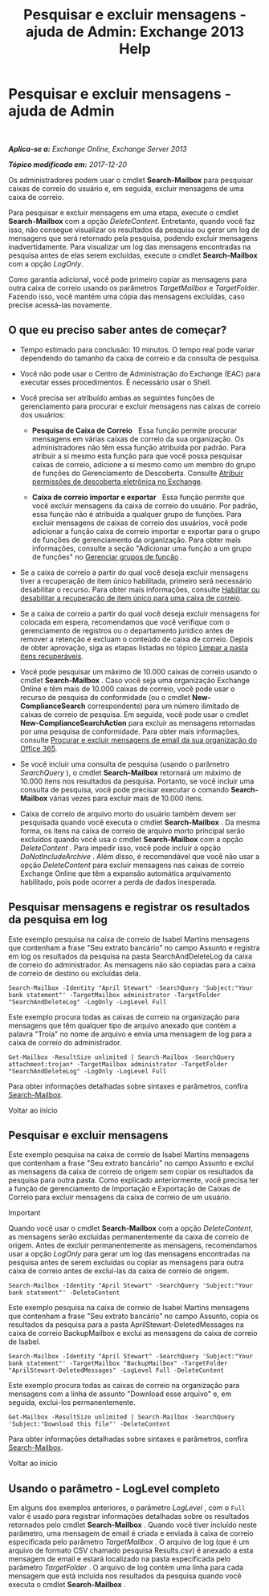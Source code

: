 ﻿---
title: 'Pesquisar e excluir mensagens - ajuda de Admin: Exchange 2013 Help'
TOCTitle: Pesquisar e excluir mensagens - ajuda de Admin
ms:assetid: 8c36bb03-e716-4fdd-9958-4aa7a2a1db42
ms:mtpsurl: https://technet.microsoft.com/pt-br/library/Ff459253(v=EXCHG.150)
ms:contentKeyID: 52058463
ms.date: 05/22/2018
mtps_version: v=EXCHG.150
ms.translationtype: MT
---

# Pesquisar e excluir mensagens - ajuda de Admin

 

_**Aplica-se a:** Exchange Online, Exchange Server 2013_

_**Tópico modificado em:** 2017-12-20_

Os administradores podem usar o cmdlet **Search-Mailbox** para pesquisar caixas de correio do usuário e, em seguida, excluir mensagens de uma caixa de correio.

Para pesquisar e excluir mensagens em uma etapa, execute o cmdlet **Search-Mailbox** com a opção *DeleteContent*. Entretanto, quando você faz isso, não consegue visualizar os resultados da pesquisa ou gerar um log de mensagens que será retornado pela pesquisa, podendo excluir mensagens inadvertidamente. Para visualizar um log das mensagens encontradas na pesquisa antes de elas serem excluídas, execute o cmdlet **Search-Mailbox** com a opção *LogOnly*.

Como garantia adicional, você pode primeiro copiar as mensagens para outra caixa de correio usando os parâmetros *TargetMailbox* e *TargetFolder*. Fazendo isso, você mantém uma cópia das mensagens excluídas, caso precise acessá-las novamente.

## O que eu preciso saber antes de começar?

  - Tempo estimado para conclusão: 10 minutos. O tempo real pode variar dependendo do tamanho da caixa de correio e da consulta de pesquisa.

  - Você não pode usar o Centro de Administração do Exchange (EAC) para executar esses procedimentos. É necessário usar o Shell.

  - Você precisa ser atribuído ambas as seguintes funções de gerenciamento para procurar e excluir mensagens nas caixas de correio dos usuários:
    
      - **Pesquisa de Caixa de Correio**   Essa função permite procurar mensagens em várias caixas de correio da sua organização. Os administradores não têm essa função atribuída por padrão. Para atribuir a si mesmo esta função para que você possa pesquisar caixas de correio, adicione a si mesmo como um membro do grupo de funções do Gerenciamento de Descoberta. Consulte [Atribuir permissões de descoberta eletrônica no Exchange](https://docs.microsoft.com/pt-br/exchange/security-and-compliance/in-place-ediscovery/assign-ediscovery-permissions).
    
      - **Caixa de correio importar e exportar**   Essa função permite que você excluir mensagens da caixa de correio do usuário. Por padrão, essa função não é atribuída a qualquer grupo de funções. Para excluir mensagens de caixas de correio dos usuários, você pode adicionar a função caixa de correio importar e exportar para o grupo de funções de gerenciamento da organização. Para obter mais informações, consulte a seção "Adicionar uma função a um grupo de funções" no [Gerenciar grupos de função](manage-role-groups-exchange-2013-help.md) .

  - Se a caixa de correio a partir do qual você deseja excluir mensagens tiver a recuperação de item único habilitada, primeiro será necessário desabilitar o recurso. Para obter mais informações, consulte [Habilitar ou desabilitar a recuperação de item único para uma caixa de correio](https://docs.microsoft.com/pt-br/exchange/recipients-in-exchange-online/manage-user-mailboxes/enable-or-disable-single-item-recovery).

  - Se a caixa de correio a partir do qual você deseja excluir mensagens for colocada em espera, recomendamos que você verifique com o gerenciamento de registros ou o departamento jurídico antes de remover a retenção e excluam o conteúdo de caixa de correio. Depois de obter aprovação, siga as etapas listadas no tópico [Limpar a pasta itens recuperáveis](clean-up-the-recoverable-items-folder-exchange-2013-help.md).

  - Você pode pesquisar um máximo de 10.000 caixas de correio usando o cmdlet **Search-Mailbox** . Caso você seja uma organização Exchange Online e têm mais de 10.000 caixas de correio, você pode usar o recurso de pesquisa de conformidade (ou o cmdlet **New-ComplianceSearch** correspondente) para um número ilimitado de caixas de correio de pesquisa. Em seguida, você pode usar o cmdlet **New-ComplianceSearchAction** para excluir as mensagens retornadas por uma pesquisa de conformidade. Para obter mais informações, consulte [Procurar e excluir mensagens de email da sua organização do Office 365](https://go.microsoft.com/fwlink/p/?linkid=786856).

  - Se você incluir uma consulta de pesquisa (usando o parâmetro *SearchQuery* ), o cmdlet **Search-Mailbox** retornará um máximo de 10.000 itens nos resultados da pesquisa. Portanto, se você incluir uma consulta de pesquisa, você pode precisar executar o comando **Search-Mailbox** várias vezes para excluir mais de 10.000 itens.

  - Caixa de correio de arquivo morto do usuário também devem ser pesquisada quando você executa o cmdlet **Search-Mailbox** . Da mesma forma, os itens na caixa de correio de arquivo morto principal serão excluídos quando você usa o cmdlet **Search-Mailbox** com a opção *DeleteContent* . Para impedir isso, você pode incluir a opção *DoNotIncludeArchive* . Além disso, é recomendável que você não usar a opção *DeleteContent* para excluir mensagens nas caixas de correio Exchange Online que têm a expansão automática arquivamento habilitado, pois pode ocorrer a perda de dados inesperada.

## Pesquisar mensagens e registrar os resultados da pesquisa em log

Este exemplo pesquisa na caixa de correio de Isabel Martins mensagens que contenham a frase "Seu extrato bancário" no campo Assunto e registra em log os resultados da pesquisa na pasta SearchAndDeleteLog da caixa de correio do administrador. As mensagens não são copiadas para a caixa de correio de destino ou excluídas dela.

    Search-Mailbox -Identity "April Stewart" -SearchQuery 'Subject:"Your bank statement"' -TargetMailbox administrator -TargetFolder "SearchAndDeleteLog" -LogOnly -LogLevel Full

Este exemplo procura todas as caixas de correio na organização para mensagens que têm qualquer tipo de arquivo anexado que contém a palavra "Troia" no nome de arquivo e envia uma mensagem de log para a caixa de correio do administrador.

    Get-Mailbox -ResultSize unlimited | Search-Mailbox -SearchQuery attachment:trojan* -TargetMailbox administrator -TargetFolder "SearchAndDeleteLog" -LogOnly -LogLevel Full

Para obter informações detalhadas sobre sintaxes e parâmetros, confira [Search-Mailbox](https://technet.microsoft.com/pt-br/library/dd298173\(v=exchg.150\)).

Voltar ao início

## Pesquisar e excluir mensagens

Este exemplo pesquisa na caixa de correio de Isabel Martins mensagens que contenham a frase "Seu extrato bancário" no campo Assunto e exclui as mensagens da caixa de correio de origem sem copiar os resultados da pesquisa para outra pasta. Como explicado anteriormente, você precisa ter a função de gerenciamento de Importação e Exportação de Caixas de Correio para excluir mensagens da caixa de correio de um usuário.


> [!IMPORTANT]
> Quando você usar o cmdlet <STRONG>Search-Mailbox</STRONG> com a opção <EM>DeleteContent</EM>, as mensagens serão excluídas permanentemente da caixa de correio de origem. Antes de excluir permanentemente as mensagens, recomendamos usar a opção <EM>LogOnly</EM> para gerar um log das mensagens encontradas na pesquisa antes de serem excluídas ou copiar as mensagens para outra caixa de correio antes de excluí-las da caixa de correio de origem.



    Search-Mailbox -Identity "April Stewart" -SearchQuery 'Subject:"Your bank statement"' -DeleteContent

Este exemplo pesquisa na caixa de correio de Isabel Martins mensagens que contenham a frase "Seu extrato bancário" no campo Assunto, copia os resultados da pesquisa para a pasta AprilStewart-DeletedMessages na caixa de correio BackupMailbox e exclui as mensagens da caixa de correio de Isabel.

    Search-Mailbox -Identity "April Stewart" -SearchQuery 'Subject:"Your bank statement"' -TargetMailbox "BackupMailbox" -TargetFolder "AprilStewart-DeletedMessages" -LogLevel Full -DeleteContent

Este exemplo procura todas as caixas de correio na organização para mensagens com a linha de assunto "Download esse arquivo" e, em seguida, exclui-los permanentemente.

    Get-Mailbox -ResultSize unlimited | Search-Mailbox -SearchQuery 'Subject:"Download this file"' -DeleteContent

Para obter informações detalhadas sobre sintaxes e parâmetros, confira [Search-Mailbox](https://technet.microsoft.com/pt-br/library/dd298173\(v=exchg.150\)).

Voltar ao início

## Usando o parâmetro - LogLevel completo

Em alguns dos exemplos anteriores, o parâmetro *LogLevel* , com o `Full` valor é usado para registrar informações detalhadas sobre os resultados retornados pelo cmdlet **Search-Mailbox** . Quando você tiver incluído neste parâmetro, uma mensagem de email é criada e enviada à caixa de correio especificada pelo parâmetro *TargetMailbox* . O arquivo de log (que é um arquivo de formato CSV chamado pesquisa Results.csv) é anexado a esta mensagem de email e estará localizado na pasta especificada pelo parâmetro *TargetFolder* . O arquivo de log contém uma linha para cada mensagem que está incluída nos resultados da pesquisa quando você executa o cmdlet **Search-Mailbox** .

